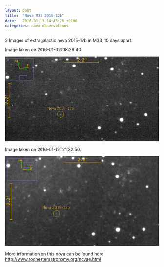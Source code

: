 ```yaml
---
layout: post
title:  "Nova M33 2015-12b"
date:   2016-01-13 14:45:26 +0100
categories: nova observations
---
```



2 Images of extragalactic nova 2015-12b in M33, 10 days apart.

Image taken on 2016-01-02T18:29:40.

![](/assets/images/nova-2015-12b-2016-01-02T18:29:40.png)

Image taken on 2016-01-12T21:32:50.

![](/assets/images/nova-2015-12b-2016-01-12T21:32:50.png)

More information on this nova can be found here http://www.rochesterastronomy.org/novae.html
